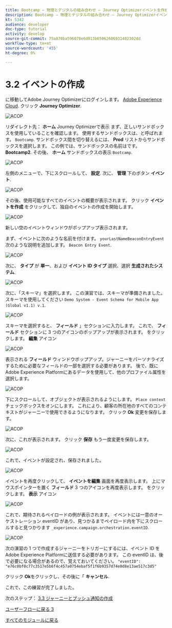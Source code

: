 ```yaml
---
title: Bootcamp — 物理とデジタルの組み合わせ — Journey Optimizerイベントを作成 — ブラジル
description: Bootcamp — 物理とデジタルの組み合わせ — Journey Optimizerイベントを作成 — ブラジル
kt: 5342
audience: developer
doc-type: tutorial
activity: develop
source-git-commit: 75a878ba596078e6d013b65062606931402302dd
workflow-type: tm+mt
source-wordcount: '455'
ht-degree: 0%

---
```


# 3.2 イベントの作成

に移動してAdobe Journey Optimizerにログインします。 [Adobe Experience Cloud](https://experience.adobe.com). クリック **Journey Optimizer**.

![ACOP](./images/acophome.png)

リダイレクト先： **ホーム**  Journey Optimizerで表示 まず、正しいサンドボックスを使用していることを確認します。 使用するサンドボックスは、と呼ばれます。 `Bootcamp`. サンドボックス間を切り替えるには、 **Prod** リストからサンドボックスを選択します。 この例では、サンドボックスの名前はです。 **Bootcamp2**. その後、 **ホーム** サンドボックスの表示 `Bootcamp`.

![ACOP](./images/acoptriglp.png)

左側のメニューで、下にスクロールして、 **設定**. 次に、 **管理** 下のボタン **イベント**.

![ACOP](./images/acopmenu.png)

その後、使用可能なすべてのイベントの概要が表示されます。 クリック **イベントを作成** をクリックして、独自のイベントの作成を開始します。

![ACOP](./images/emptyevent.png)

新しい空のイベントウィンドウがポップアップ表示されます。

まず、イベントに次のような名前を付けます。 `yourLastNameBeaconEntryEvent` 次のような説明を追加します。 `Beacon Entry Event`.

![ACOP](./images/eventdescription.png)

次に、 **タイプ** が **単一**、および **イベント ID タイプ** 選択、選択 **生成されたシステム**.

![ACOP](./images/eventidtype.png)

次に、「スキーマ」を選択します。 この演習では、スキーマが準備されました。 スキーマを使用してください `Demo System - Event Schema for Mobile App (Global v1.1) v.1`.

![ACOP](./images/eventschema.png)

スキーマを選択すると、 **フィールド** 」セクションに入力します。 これで、 **フィールド** セクションに 3 つのアイコンのポップアップが表示されます。 をクリックします。 **編集** アイコン

![ACOP](./images/eventpayload.png)

表示される **フィールド** ウィンドウポップアップ。ジャーニーをパーソナライズするために必要なフィールドの一部を選択する必要があります。  後で、既にAdobe Experience Platformにあるデータを使用して、他のプロファイル属性を選択します。

![ACOP](./images/eventfields.png)

下にスクロールして、オブジェクトが表示されるようにします。 `Place context` チェックボックスをオンにします。 これにより、顧客の所在地のすべてのコンテキストがジャーニーで使用できるようになります。 クリック **Ok** 変更を保存します。

![ACOP](./images/eventpayloadbr.png)

次に、これが表示されます。 クリック **保存** もう一度変更を保存します。

![ACOP](./images/eventsave.png)

これで、イベントが設定され、保存されました。

![ACOP](./images/eventdone.png)

イベントを再度クリックして、 **イベントを編集** 画面を再度表示します。 上にマウスポインターを置く **フィールド** 3 つのアイコンを再度表示します。 をクリックします。 **表示** アイコン

![ACOP](./images/viewevent.png)

これで、期待されるペイロードの例が表示されます。
イベントには一意のオーケストレーション eventID があり、見つかるまでペイロード内を下にスクロールすると見つかります `_experience.campaign.orchestration.eventID`.

![ACOP](./images/payloadeventID.png)

次の演習の 1 つで作成するジャーニーをトリガーにするには、イベント ID をAdobe Experience Platformに送信する必要があります。 この eventID は、後で必要になる場合があるので、覚えておいてください。
`"eventID": "e76c0bf0c77c3517e5b6f4c457a0754ebaf5f1f6b9357d74e0d8e13ae517c3d5"`

クリック **Ok**&#x200B;をクリックし、その後に「 **キャンセル**.

これで、この練習が完了しました。

次のステップ： [3.3 ジャーニーとプッシュ通知の作成](./ex3.md)

[ユーザーフローに戻る 3](./uc3.md)

[すべてのモジュールに戻る](../../overview.md)
